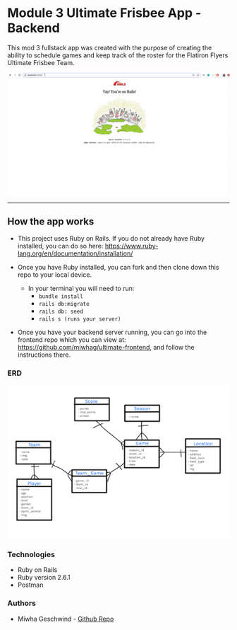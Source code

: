 # Module 3 Ultimate Frisbee App - Backend  

This mod 3 fullstack app was created with the purpose of creating the ability to schedule games and keep track of the roster for the Flatiron Flyers Ultimate Frisbee Team. 

![](ultimate_backend.gif)

---

## How the app works  

* This project uses Ruby on Rails. If you do not already have Ruby installed, you can do so here: https://www.ruby-lang.org/en/documentation/installation/

* Once you have Ruby installed, you can fork and then clone down this repo to your local device. 
   * In your terminal you will need to run: 
        * `bundle install` 
        * `rails db:migrate`
        * `rails db: seed`
        * `rails s (runs your server)` 
        
* Once you have your backend server running, you can go into the frontend repo which you can view at: https://github.com/miwhag/ultimate-frontend,  and follow the instructions there. 


### ERD 

![](DataModels.png)



### Technologies 

* Ruby on Rails 
* Ruby version 2.6.1
* Postman 

### Authors

* Miwha Geschwind - [Github Repo](https://github.com/miwhag)



